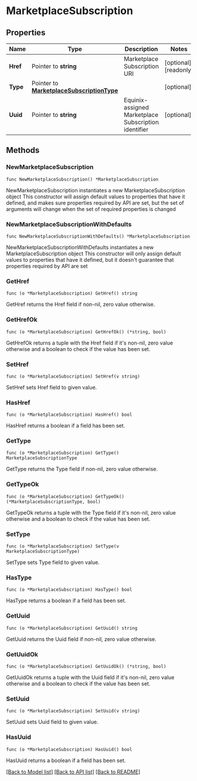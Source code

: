 # MarketplaceSubscription

## Properties

Name | Type | Description | Notes
------------ | ------------- | ------------- | -------------
**Href** | Pointer to **string** | Marketplace Subscription URI | [optional] [readonly] 
**Type** | Pointer to [**MarketplaceSubscriptionType**](MarketplaceSubscriptionType.md) |  | [optional] 
**Uuid** | Pointer to **string** | Equinix-assigned Marketplace Subscription identifier | [optional] 

## Methods

### NewMarketplaceSubscription

`func NewMarketplaceSubscription() *MarketplaceSubscription`

NewMarketplaceSubscription instantiates a new MarketplaceSubscription object
This constructor will assign default values to properties that have it defined,
and makes sure properties required by API are set, but the set of arguments
will change when the set of required properties is changed

### NewMarketplaceSubscriptionWithDefaults

`func NewMarketplaceSubscriptionWithDefaults() *MarketplaceSubscription`

NewMarketplaceSubscriptionWithDefaults instantiates a new MarketplaceSubscription object
This constructor will only assign default values to properties that have it defined,
but it doesn't guarantee that properties required by API are set

### GetHref

`func (o *MarketplaceSubscription) GetHref() string`

GetHref returns the Href field if non-nil, zero value otherwise.

### GetHrefOk

`func (o *MarketplaceSubscription) GetHrefOk() (*string, bool)`

GetHrefOk returns a tuple with the Href field if it's non-nil, zero value otherwise
and a boolean to check if the value has been set.

### SetHref

`func (o *MarketplaceSubscription) SetHref(v string)`

SetHref sets Href field to given value.

### HasHref

`func (o *MarketplaceSubscription) HasHref() bool`

HasHref returns a boolean if a field has been set.

### GetType

`func (o *MarketplaceSubscription) GetType() MarketplaceSubscriptionType`

GetType returns the Type field if non-nil, zero value otherwise.

### GetTypeOk

`func (o *MarketplaceSubscription) GetTypeOk() (*MarketplaceSubscriptionType, bool)`

GetTypeOk returns a tuple with the Type field if it's non-nil, zero value otherwise
and a boolean to check if the value has been set.

### SetType

`func (o *MarketplaceSubscription) SetType(v MarketplaceSubscriptionType)`

SetType sets Type field to given value.

### HasType

`func (o *MarketplaceSubscription) HasType() bool`

HasType returns a boolean if a field has been set.

### GetUuid

`func (o *MarketplaceSubscription) GetUuid() string`

GetUuid returns the Uuid field if non-nil, zero value otherwise.

### GetUuidOk

`func (o *MarketplaceSubscription) GetUuidOk() (*string, bool)`

GetUuidOk returns a tuple with the Uuid field if it's non-nil, zero value otherwise
and a boolean to check if the value has been set.

### SetUuid

`func (o *MarketplaceSubscription) SetUuid(v string)`

SetUuid sets Uuid field to given value.

### HasUuid

`func (o *MarketplaceSubscription) HasUuid() bool`

HasUuid returns a boolean if a field has been set.


[[Back to Model list]](../README.md#documentation-for-models) [[Back to API list]](../README.md#documentation-for-api-endpoints) [[Back to README]](../README.md)


